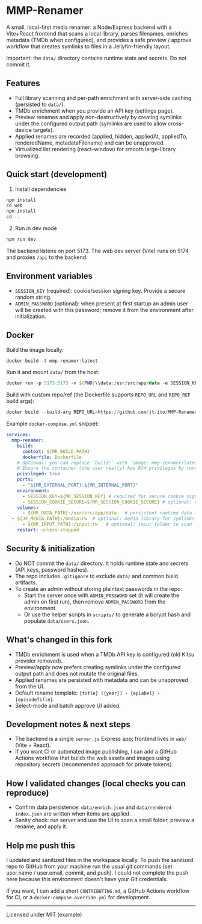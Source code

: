 # MMP-Renamer

A small, local-first media renamer: a Node/Express backend with a Vite+React frontend that
scans a local library, parses filenames, enriches metadata (TMDb when configured), and provides
a safe preview / approve workflow that creates symlinks to files in a Jellyfin-friendly layout.

Important: the `data/` directory contains runtime state and secrets. Do not commit it.

## Features

- Full library scanning and per-path enrichment with server-side caching (persisted to `data/`).
- TMDb enrichment when you provide an API key (settings page).
- Preview renames and apply non-destructively by creating symlinks under the configured output path
  (symlinks are used to allow cross-device targets).
- Applied renames are recorded (applied, hidden, appliedAt, appliedTo, renderedName, metadataFilename)
  and can be unapproved.
- Virtualized list rendering (react-window) for smooth large-library browsing.

## Quick start (development)

1. Install dependencies

```powershell
npm install
cd web
npm install
cd ..
```

2. Run in dev mode

```powershell
npm run dev
```

The backend listens on port 5173. The web dev server (Vite) runs on 5174 and proxies `/api` to the backend.

## Environment variables

- `SESSION_KEY` (required): cookie/session signing key. Provide a secure random string.
- `ADMIN_PASSWORD` (optional): when present at first startup an admin user will be created with this
  password; remove it from the environment after initialization.

## Docker

Build the image locally:

```powershell
docker build -t mmp-renamer:latest .
```

Run it and mount `data/` from the host:

```powershell
docker run -p 5173:5173 -v ${PWD}\\data:/usr/src/app/data -e SESSION_KEY="<secure-session-key>" -e ADMIN_PASSWORD="<temporary-admin-pwd>" mmp-renamer:latest
```

Build with custom repo/ref (the Dockerfile supports `REPO_URL` and `REPO_REF` build args):

```powershell
docker build --build-arg REPO_URL=https://github.com/jt-ito/MMP-Renamer.git --build-arg REPO_REF=main -t mmp-renamer:latest .
```

Example `docker-compose.yml` snippet:

```yaml
services:
  mmp-renamer:
    build:
      context: ${MR_BUILD_PATH}
      dockerfile: Dockerfile
    # Optional: you can replace `build:` with `image: mmp-renamer:latest` to run a prebuilt image
    # Ensure the container (the user really) has R/W privileges by running (enter the path to where you have your data path set in the yml):sudo chown -R 1000:1000 /home/jt/containers/MMP-Renamer/data
    privileged: true
    ports:
      - "${MR_EXTERNAL_PORT}:${MR_INTERNAL_PORT}"
    environment:
      - SESSION_KEY=${MR_SESSION_KEY} # required for secure cookie signing
      - SESSION_COOKIE_SECURE=${MR_SESSION_COOKIE_SECURE} # optional: override secure cookie setting. Usefull when running on localhost (anything without https)
    volumes:
      - ${MR_DATA_PATH}:/usr/src/app/data   # persistent runtime data (users, enrich.json, rendered-index.json)
  - ${JF_MEDIA_PATH}:/media:rw  # optional: media library for symlinks
      - ${MR_INPUT_PATH}:/input:rw   # optional: input folder to scan
    restart: unless-stopped
```

## Security & initialization

- Do NOT commit the `data/` directory. It holds runtime state and secrets (API keys, password hashes).
- The repo includes `.gitignore` to exclude `data/` and common build artifacts.
- To create an admin without storing plaintext passwords in the repo:
  - Start the server once with `ADMIN_PASSWORD` set (it will create the admin on first run), then
    remove `ADMIN_PASSWORD` from the environment.
  - Or use the helper scripts in `scripts/` to generate a bcrypt hash and populate `data/users.json`.

## What's changed in this fork

- TMDb enrichment is used when a TMDb API key is configured (old Kitsu provider removed).
- Preview/apply now prefers creating symlinks under the configured output path and does not
  mutate the original files.
- Applied renames are persisted with metadata and can be unapproved from the UI.
- Default rename template: `{title} ({year}) - {epLabel} - {episodeTitle}`.
- Select-mode and batch approve UI added.

## Development notes & next steps

- The backend is a single `server.js` Express app; frontend lives in `web/` (Vite + React).
- If you want CI or automated image publishing, I can add a GitHub Actions workflow that builds
  the web assets and images using repository secrets (recommended approach for private tokens).

## How I validated changes (local checks you can reproduce)

- Confirm data persistence: `data/enrich.json` and `data/rendered-index.json` are written when
  items are applied.
- Sanity check: run server and use the UI to scan a small folder, preview a rename, and apply it.

## Help me push this

I updated and sanitized files in the workspace locally. To push the sanitized repo to GitHub from
your machine run the usual git commands (set user.name / user.email, commit, and push). I could not
complete the push here because this environment doesn't have your Git credentials.

If you want, I can add a short `CONTRIBUTING.md`, a GitHub Actions workflow for CI, or a `docker-compose.override.yml` for development.

---

Licensed under MIT (example)
